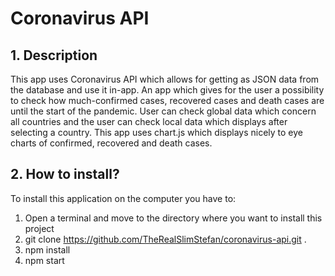 # Coronavirus API

## 1. Description

This app uses Coronavirus API which allows for getting as JSON data from the database and use it in-app. An app which gives for the user a possibility to check how much-confirmed cases, recovered cases and death cases are until the start of the pandemic. User can check global data which concern all countries and the user can check local data which displays after selecting a country. This app uses chart.js which displays nicely to eye charts of confirmed, recovered and death cases.

## 2. How to install?

To install this application on the computer you have to:

1. Open a terminal and move to the directory where you want to install this project
2. git clone https://github.com/TheRealSlimStefan/coronavirus-api.git .
3. npm install
4. npm start
